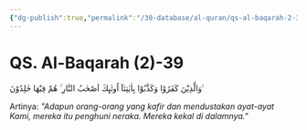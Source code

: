 ```yaml
---
{"dg-publish":true,"permalink":"/30-database/al-quran/qs-al-baqarah-2-39/"}
---
```



# QS. Al-Baqarah (2)-39
وَالَّذِيْنَ كَفَرُوْا وَكَذَّبُوْا بِاٰيٰتِنَآ اُولٰۤىِٕكَ اَصْحٰبُ النَّارِ ۚ هُمْ فِيْهَا خٰلِدُوْنَ ࣖ

Artinya: *"Adapun orang-orang yang kafir dan mendustakan ayat-ayat Kami, mereka itu penghuni neraka. Mereka kekal di dalamnya."*
